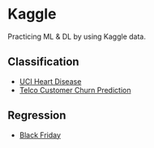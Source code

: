 # Kaggle
Practicing ML &amp; DL by using Kaggle data.
## Classification
* [UCI Heart Disease](https://github.com/julysoom/Kaggle/tree/master/Classification/UCI-Heart-Disease)
* [Telco Customer Churn Prediction](https://github.com/julysoom/Kaggle/tree/master/Classification/Telco-Customer-Churn-Prediction)
## Regression
* [Black Friday](https://github.com/julysoom/Kaggle/tree/master/Regression/Black-Friday)
